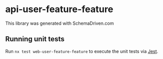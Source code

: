 
# api-user-feature-feature

This library was generated with SchemaDriven.com

## Running unit tests

Run `nx test web-user-feature-feature` to execute the unit tests via [Jest](https://jestjs.io).

